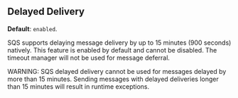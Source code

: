 ## Delayed Delivery 

**Default**: `enabled`.
 
SQS supports delaying message delivery by up to 15 minutes (900 seconds) natively. This feature is enabled by default and cannot be disabled. The timeout manager will not be used for message deferral.

WARNING: SQS delayed delivery cannot be used for messages delayed by more than 15 minutes. Sending messages with delayed deliveries longer than 15 minutes will result in runtime exceptions.

